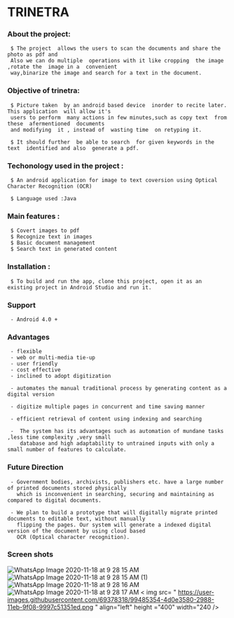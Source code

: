 # TRINETRA
### About the project:

     $ The project  allows the users to scan the documents and share the photo as pdf and
     Also we can do multiple  operations with it like cropping  the image ,rotate the  image in a  convenient
     way,binarize the image and search for a text in the document.
    
### Objective of trinetra:

     $ Picture taken  by an android based device  inorder to recite later. This application  will allow it's
     users to perform  many actions in few minutes,such as copy text  from these  afermentioned  documents 
     and modifying  it , instead of  wasting time  on retyping it.
    
     $ It should further  be able to search  for given keywords in the text  identified and also  generate a pdf.
    
### Techonology used in the project :
     
     $ An android application for image to text coversion using Optical Character Recognition (OCR)
     
     $ Language used :Java
     
### Main features :
       
     $ Covert images to pdf
     $ Recognize text in images
     $ Basic document management
     $ Search text in generated content
       
 ### Installation :
 
     $ To build and run the app, clone this project, open it as an existing project in Android Studio and run it.
      
  
 ### Support

     - Android 4.0 +


 ### Advantages

     - flexible
     - web or multi-media tie-up
     - user friendly
     - cost effective
     - inclined to adopt digitization
     
     - automates the manual traditional process by generating content as a digital version
     
     - digitize multiple pages in concurrent and time saving manner
     
     - efficient retrieval of content using indexing and searching
     
     -  The system has its advantages such as automation of mundane tasks ,less time complexity ,very small
        database and high adaptability to untrained inputs with only a small number of features to calculate.
        
### Future Direction

     - Government bodies, archivists, publishers etc. have a large number of printed documents stored physically
       which is inconvenient in searching, securing and maintaining as compared to digital documents.

     - We plan to build a prototype that will digitally migrate printed documents to editable text, without manually 
       flipping the pages. Our system will generate a indexed digital version of the document by using cloud based 
       OCR (Optical character recognition).
       
 ### Screen shots
   ![WhatsApp Image 2020-11-18 at 9 28 15 AM](https://user-images.githubusercontent.com/69378318/99481838-fc470e80-2980-11eb-8772-435ff0d0aae9.jpeg )
   ![WhatsApp Image 2020-11-18 at 9 28 15 AM (1)](https://user-images.githubusercontent.com/69378318/99482368-bc345b80-2981-11eb-99ae-5788eb29d23b.jpeg )
   ![WhatsApp Image 2020-11-18 at 9 28 16 AM](https://user-images.githubusercontent.com/69378318/99482689-88a60100-2982-11eb-8117-c23d2b986c90.jpeg )
   ![WhatsApp Image 2020-11-18 at 9 28 17 AM](https://user-images.githubusercontent.com/69378318/99483695-c60b8e00-2984-11eb-9f19-ab3e4302bbe3.jpeg )
   < img src= " https://user-images.githubusercontent.com/69378318/99485354-4d0e3580-2988-11eb-9f08-9997c51351ed.png " align="left" height ="400" width="240 />


   


   




